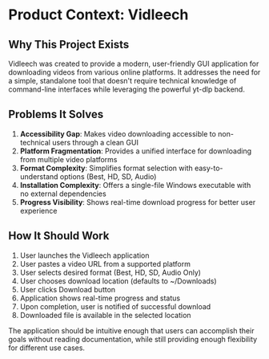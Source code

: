 # Product Context: Vidleech

## Why This Project Exists
Vidleech was created to provide a modern, user-friendly GUI application for downloading videos from various online platforms. It addresses the need for a simple, standalone tool that doesn't require technical knowledge of command-line interfaces while leveraging the powerful yt-dlp backend.

## Problems It Solves
1. **Accessibility Gap**: Makes video downloading accessible to non-technical users through a clean GUI
2. **Platform Fragmentation**: Provides a unified interface for downloading from multiple video platforms
3. **Format Complexity**: Simplifies format selection with easy-to-understand options (Best, HD, SD, Audio)
4. **Installation Complexity**: Offers a single-file Windows executable with no external dependencies
5. **Progress Visibility**: Shows real-time download progress for better user experience

## How It Should Work
1. User launches the Vidleech application
2. User pastes a video URL from a supported platform
3. User selects desired format (Best, HD, SD, Audio Only)
4. User chooses download location (defaults to ~/Downloads)
5. User clicks Download button
6. Application shows real-time progress and status
7. Upon completion, user is notified of successful download
8. Downloaded file is available in the selected location

The application should be intuitive enough that users can accomplish their goals without reading documentation, while still providing enough flexibility for different use cases.
